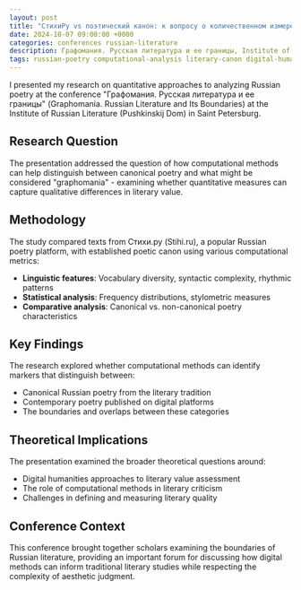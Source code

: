 ```yaml
---
layout: post
title: "СтихиРу vs поэтический канон: к вопросу о количественном измерении графомании"
date: 2024-10-07 09:00:00 +0000
categories: conferences russian-literature
description: Графомания. Русская литература и ее границы, Institute of Russian Literature, Saint Petersburg
tags: russian-poetry computational-analysis literary-canon digital-humanities
---
```


I presented my research on quantitative approaches to analyzing Russian poetry at the conference "Графомания. Русская литература и ее границы" (Graphomania. Russian Literature and Its Boundaries) at the Institute of Russian Literature (Pushkinskij Dom) in Saint Petersburg.

## Research Question

The presentation addressed the question of how computational methods can help distinguish between canonical poetry and what might be considered "graphomania" - examining whether quantitative measures can capture qualitative differences in literary value.

## Methodology

The study compared texts from Стихи.ру (Stihi.ru), a popular Russian poetry platform, with established poetic canon using various computational metrics:

- **Linguistic features**: Vocabulary diversity, syntactic complexity, rhythmic patterns
- **Statistical analysis**: Frequency distributions, stylometric measures
- **Comparative analysis**: Canonical vs. non-canonical poetry characteristics

## Key Findings

The research explored whether computational methods can identify markers that distinguish between:
- Canonical Russian poetry from the literary tradition
- Contemporary poetry published on digital platforms
- The boundaries and overlaps between these categories

## Theoretical Implications

The presentation examined the broader theoretical questions around:
- Digital humanities approaches to literary value assessment
- The role of computational methods in literary criticism
- Challenges in defining and measuring literary quality

## Conference Context

This conference brought together scholars examining the boundaries of Russian literature, providing an important forum for discussing how digital methods can inform traditional literary studies while respecting the complexity of aesthetic judgment.